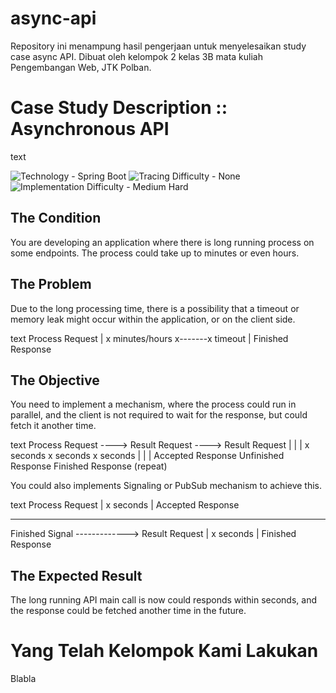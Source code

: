 # async-api
Repository ini menampung hasil pengerjaan untuk menyelesaikan study case async API. Dibuat oleh kelompok 2 kelas 3B mata kuliah Pengembangan Web, JTK Polban. 

# Case Study Description :: Asynchronous API

text

![Technology - Spring Boot](https://img.shields.io/badge/Technology-Spring_Boot-blue)
![Tracing Difficulty - None](https://img.shields.io/badge/Tracing_Difficulty-None-blue)
![Implementation Difficulty - Medium Hard](https://img.shields.io/badge/Implementation_Difficulty-Medium_Hard-orange)

## The Condition

You are developing an application where there is long running process on some endpoints. The process could take up to minutes or even hours.

## The Problem

Due to the long processing time, there is a possibility that a timeout or memory leak might occur within the application, or on the client side.

text
Process Request
    |
x minutes/hours   x-------x timeout
    |
Finished Response


## The Objective

You need to implement a mechanism, where the process could run in parallel, and the client is not required to wait for the response, but could fetch it another time.

text
Process Request ----> Result Request ----> Result Request
    |                       |                    |
x seconds               x seconds            x seconds
    |                       |                    |
Accepted Response   Unfinished Response  Finished Response
                        (repeat)


You could also implements Signaling or PubSub mechanism to achieve this.

text
Process Request
    |
x seconds
    |
Accepted Response

--- --- ---

Finished Signal -------------> Result Request
                                     |
                                 x seconds
                                     |
                              Finished Response


## The Expected Result

The long running API main call is now could responds within seconds, and the response could be fetched another time in the future.


# Yang Telah Kelompok Kami Lakukan

Blabla